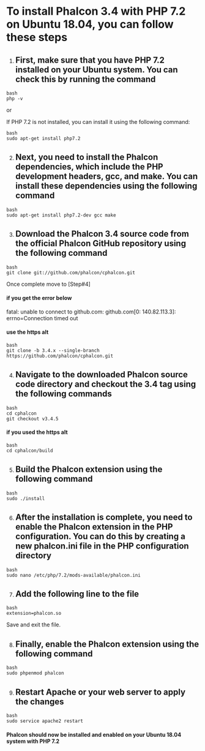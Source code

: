 # To install Phalcon 3.4 with PHP 7.2 on Ubuntu 18.04, you can follow these steps

1. ## First, make sure that you have PHP 7.2 installed on your Ubuntu system. You can check this by running the command

```
bash
php -v
```

or

If PHP 7.2 is not installed, you can install it using the following command:

```
bash
sudo apt-get install php7.2
```

2. ## Next, you need to install the Phalcon dependencies, which include the PHP development headers, gcc, and make. You can install these dependencies using the following command

```
bash
sudo apt-get install php7.2-dev gcc make
```

3. ## Download the Phalcon 3.4 source code from the official Phalcon GitHub repository using the following command

```
bash
git clone git://github.com/phalcon/cphalcon.git
```

Once complete move to [Step#4]

#### if you get the error below

fatal: unable to connect to github.com:
github.com[0: 140.82.113.3]: errno=Connection timed out

#### use the https alt

```
bash
git clone -b 3.4.x --single-branch https://github.com/phalcon/cphalcon.git
```

4. ## Navigate to the downloaded Phalcon source code directory and checkout the 3.4 tag using the following commands

```
bash
cd cphalcon
git checkout v3.4.5
```

#### if you used the https alt
```
bash
cd cphalcon/build
```

5. ## Build the Phalcon extension using the following command

```
bash
sudo ./install
```

6. ## After the installation is complete, you need to enable the Phalcon extension in the PHP configuration. You can do this by creating a new phalcon.ini file in the PHP configuration directory

```
bash
sudo nano /etc/php/7.2/mods-available/phalcon.ini
```

7. ## Add the following line to the file

```
bash
extension=phalcon.so
```

Save and exit the file.

8. ## Finally, enable the Phalcon extension using the following command

```
bash
sudo phpenmod phalcon
```

9. ## Restart Apache or your web server to apply the changes

```
bash
sudo service apache2 restart
```

#### Phalcon should now be installed and enabled on your Ubuntu 18.04 system with PHP 7.2
